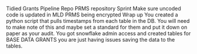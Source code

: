 Tidied Grants Pipeline Repo
PRMS repository
Sprint
Make sure uncoded code is updated in MLD
PRMS being encrypted
Wrap up
You created a python script that pulls timestamps from each table in the DB. You will need to make note of this and maybe set a standard for them and put it down on paper as your audit.
You got snowflake admin access and created tables for BASE DATA GRANTS you are just having issues saving the data to the tables.
